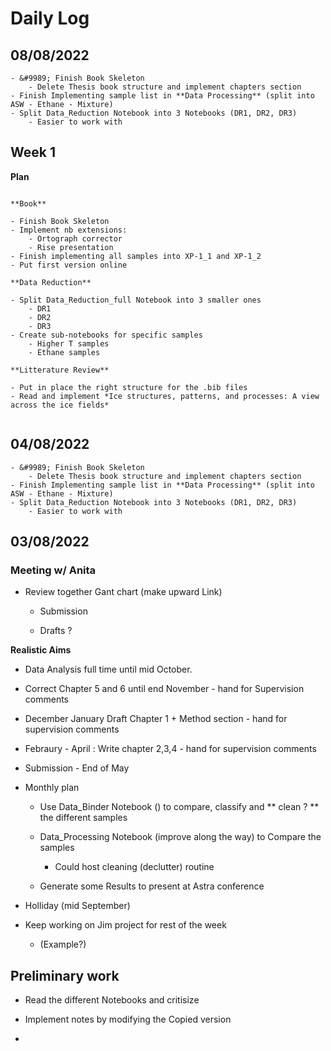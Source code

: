 # Daily Log

## 08/08/2022

```{note}
- &#9989; Finish Book Skeleton
    - Delete Thesis book structure and implement chapters section
- Finish Implementing sample list in **Data Processing** (split into ASW - Ethane - Mixture)
- Split Data_Reduction Notebook into 3 Notebooks (DR1, DR2, DR3)
    - Easier to work with

```


## Week 1

**Plan**

```{warning}

**Book**

- Finish Book Skeleton
- Implement nb extensions:
    - Ortograph corrector
    - Rise presentation
- Finish implementing all samples into XP-1_1 and XP-1_2
- Put first version online

**Data Reduction**

- Split Data_Reduction_full Notebook into 3 smaller ones
    - DR1
    - DR2
    - DR3
- Create sub-notebooks for specific samples
    - Higher T samples
    - Ethane samples
    
**Litterature Review**

- Put in place the right structure for the .bib files
- Read and implement *Ice structures, patterns, and processes: A view across the ice fields*
    

```




## 04/08/2022

```{note}
- &#9989; Finish Book Skeleton
    - Delete Thesis book structure and implement chapters section
- Finish Implementing sample list in **Data Processing** (split into ASW - Ethane - Mixture)
- Split Data_Reduction Notebook into 3 Notebooks (DR1, DR2, DR3)
    - Easier to work with

```


## 03/08/2022

### Meeting w/ Anita

- Review together Gant chart (make upward Link)

    - Submission 

    - Drafts ?

**Realistic Aims**

- Data Analysis full time until mid October.

- Correct Chapter 5 and 6 until end November - hand for Supervision comments

- December January Draft Chapter 1 + Method section - hand for supervision comments

- Febraury - April : Write chapter 2,3,4 - hand for supervision comments

- Submission - End of May

- Monthly plan

    - Use Data_Binder Notebook () to compare, classify and ** clean ? ** the different samples
    
    - Data_Processing Notebook (improve along the way) to Compare the samples 
        - Could host cleaning (declutter) routine

    - Generate some Results to present at Astra conference

- Holliday (mid September)
- Keep working on Jim project for rest of the week 
    - (Example?)


## Preliminary work


- Read the different Notebooks and critisize
- Implement notes by modifying the Copied version


- 